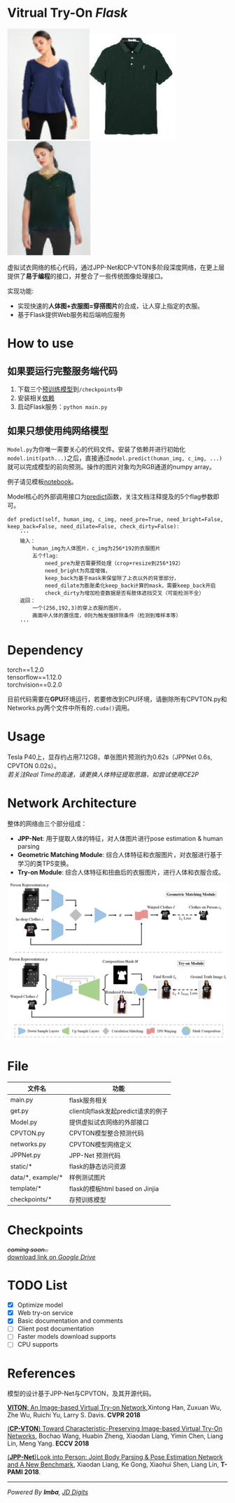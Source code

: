 # Vitrual Try-On *Flask*

![20200118004320.png](https://raw.githubusercontent.com/GrayXu/Online-Storage/master/img/20200118004320.png)![20200118004342.png](https://raw.githubusercontent.com/GrayXu/Online-Storage/master/img/20200118004342.png)![20200118004359.png](https://raw.githubusercontent.com/GrayXu/Online-Storage/master/img/20200118004359.png)

虚拟试衣网络的核心代码，通过JPP-Net和CP-VTON多阶段深度网络，在更上层提供了**易于编程**的接口，并整合了一些传统图像处理接口。

实现功能:  
 - 实现快速的**人体图+衣服图=穿搭图片**的合成，让人穿上指定的衣服。
 - 基于Flask提供Web服务和后端响应服务

# How to use

## 如果要运行完整服务端代码

1. 下载三个[预训练模型](#checkpoints)到`/checkpoints`中
2. 安装相关[依赖](#Dependency)
3. 启动Flask服务：`python main.py`

## 如果只想使用纯网络模型
  
`Model.py`为你唯一需要关心的代码文件。安装了依赖并进行初始化`model.init(path...)`之后，直接通过`model.predict(human_img, c_img, ...)`就可以完成模型的前向预测。操作的图片对象均为RGB通道的numpy array。

例子请见模板[notebook](http://github.com/GrayXu/Virtual-Try-On-Flask/blob/master/Template.ipynb)。

Model核心的外部调用接口为[predict](http://github.com/GrayXu/Virtual-Try-On-Flask/blob/master/Model.py#L36)函数，关注文档注释提及的5个flag参数即可。
```
def predict(self, human_img, c_img, need_pre=True, need_bright=False, keep_back=False, need_dilate=False, check_dirty=False):
    '''
    输入：
        human_img为人体图片，c_img为256*192的衣服图片
        五个flag:
            need_pre为是否需要预处理（crop+resize到256*192）
            need_bright为亮度增强，
            keep_back为基于mask来保留除了上衣以外的背景部分，
            need_dilate为膨胀柔化keep_back计算的mask，需要keep_back开启 
            check_dirty为增加检查数据是否有肢体遮挡交叉（可能检测不全）  
    返回：
        一个(256,192,3)的穿上衣服的图片，
        画面中人体的置信度，0则为触发强排除条件（检测到难样本等）
    '''
```

# Dependency

torch==1.2.0  
tensorflow==1.12.0  
torchvision==0.2.0  

目前代码需要在**GPU**环境运行，若要修改到CPU环境，请删除所有CPVTON.py和Networks.py两个文件中所有的`.cuda()`调用。

# Usage

Tesla P40上，显存约占用7.12GB，单张图片预测约为0.62s（JPPNet 0.6s, CPVTON 0.02s）。  
*若关注Real Time的高速，请更换人体特征提取思路，如尝试使用CE2P*

# Network Architecture

整体的网络由三个部分组成：
- **JPP-Net**: 用于提取人体的特征，对人体图片进行pose estimation & human parsing
- **Geometric Matching Module**: 综合人体特征和衣服图片，对衣服进行基于学习的类TPS变换。
- **Try-on Module**: 综合人体特征和扭曲后的衣服图片，进行人体和衣服合成。

![20200117182844.png](https://raw.githubusercontent.com/GrayXu/Online-Storage/master/img/20200117182844.png)

# File

文件名 | 功能  
-|-  
main.py | flask服务相关  
get.py | client向flask发起predict请求的例子  
Model.py | 提供虚拟试衣网络的外部接口
CPVTON.py | CPVTON模型整合预测代码
networks.py | CPVTON模型网络定义
JPPNet.py | JPP-Net 预测代码
static/* | flask的静态访问资源
data/\*, example/\* | 样例测试图片
template/\* | flask的模板html based on Jinjia
checkpoints/\* | 存预训练模型

# Checkpoints

~~*coming soon..*~~  
[download link on *Google Drive*](https://drive.google.com/open?id=1kV9Xf9tDaqH_-2ZDBA6-_lMg8_FmvE1t)

# TODO List

- [x] Optimize model  
- [x] Web try-on service  
- [x] Basic documentation and comments  
- [ ] Client post documentation  
- [ ] Faster models download supports  
- [ ] CPU supports

# References

模型的设计基于JPP-Net与CPVTON，及其开源代码。  

[**VITON**: An Image-based Virtual Try-on Network](https://arxiv.org/abs/1711.08447v1),Xintong Han, Zuxuan Wu, Zhe Wu, Ruichi Yu, Larry S. Davis. **CVPR 2018**

[(**CP-VTON**) Toward Characteristic-Preserving Image-based Virtual Try-On Networks](https://arxiv.org/abs/1807.07688), Bochao Wang, Huabin Zheng, Xiaodan Liang, Yimin Chen, Liang Lin, Meng Yang. **ECCV 2018**

[(**JPP-Net**)Look into Person: Joint Body Parsing & Pose Estimation Network and A New Benchmark](https://arxiv.org/abs/1804.01984), Xiaodan Liang, Ke Gong, Xiaohui Shen, Liang Lin, **T-PAMI 2018**.

----

*Powered By **Imba**, [JD Digits](https://www.jddglobal.com/)*
